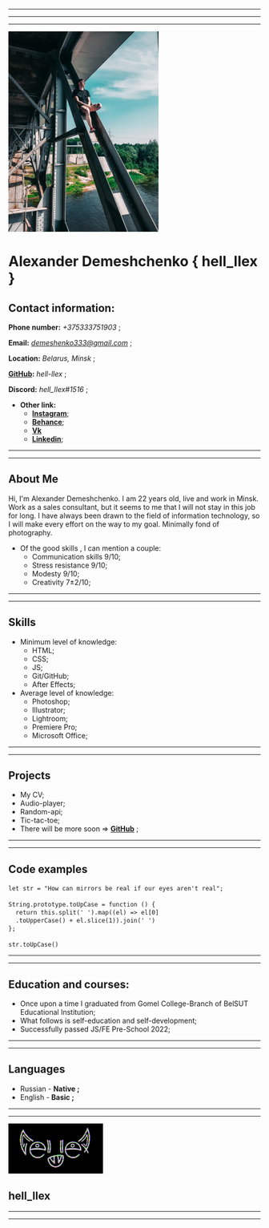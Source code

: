 *****
*****
*****

<img src="./assets/img/i.png" alt="Portrait" width="300">


# **Alexander Demeshchenko**  **{ hell_llex }**

## **Contact information:**

**Phone number:** *+375333751903* ;

**Email:** *demeshenko333@gmail.com* ;

**Location:** *Belarus, Minsk* ; 

**[GitHub](https://github.com/hell-llex):** *hell-llex* ;

**Discord:** *hell_llex#1516* ;
* **Other link:**
    + **[Instagram](https://www.instagram.com/hell_llex/)**;
    + **[Behance](https://www.behance.net/hell_llex)**;
    + **[Vk](https://vk.com/hell_llex)**
    + **[Linkedin](https://www.linkedin.com/in/александр-демещенко-8bb108220/)**;

*****
*****

## **About Me**
Hi, I'm Alexander Demeshchenko. I am 22 years old, live and work in Minsk.
Work as a sales consultant, but it seems to me that I will not stay in this job for long. I have always been drawn to the field of information technology, so I will make every effort on the way to my goal. Minimally fond of photography.
* Of the good skills , I can mention a couple:
    + Communication skills 9/10;
    + Stress resistance 9/10;
    + Modesty 9/10;
    + Creativity 7±2/10;

*****
*****

## **Skills**
* Minimum level of knowledge:
    + HTML;
    + CSS;
    + JS;
    + Git/GitHub;
    + After Effects;
* Average level of knowledge:
    + Photoshop;
    + Illustrator;
    + Lightroom;
    + Premiere Pro;
    + Microsoft Office;

*****
*****

## **Projects**
+ My CV;
+ Audio-player;
+ Random-api;
+ Tic-tac-toe;
+ There will be more soon => **[GitHub](https://github.com/hell-llex)** ;

*****
*****

## **Code examples**
```
let str = "How can mirrors be real if our eyes aren't real";

String.prototype.toUpCase = function () {
  return this.split(' ').map((el) => el[0]
  .toUpperCase() + el.slice(1)).join(' ')
};

str.toUpCase()
```

*****
*****

## **Education and courses:**
+ Once upon a time I graduated from Gomel College-Branch of BelSUT Educational Institution;
+ What follows is self-education and self-development;
+ Successfully passed JS/FE Pre-School 2022;

*****
*****

## **Languages**
+ Russian - **Native ;**
+ English - **Basic ;**

*****
*****

<img src="./assets/img/logo.gif" alt="Logo" height="100">

## **hell_llex**

*****
*****